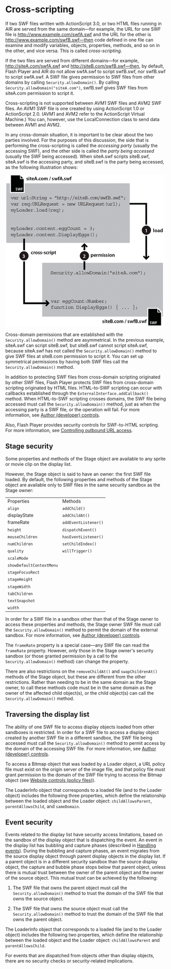 # Cross-scripting

If two SWF files written with ActionScript 3.0, or two HTML files running in AIR
are served from the same domain—for example, the URL for one SWF file is
http://www.example.com/swfA.swf and the URL for the other is
http://www.example.com/swfB.swf—then code defined in one file can examine and
modify variables, objects, properties, methods, and so on in the other, and vice
versa. This is called _cross-scripting_.

If the two files are served from different domains—for example,
http://siteA.com/swfA.swf and http://siteB.com/swfB.swf—then, by default, Flash
Player and AIR do not allow swfA.swf to script swfB.swf, nor swfB.swf to script
swfA.swf. A SWF file gives permission to SWF files from other domains by calling
`Security.allowDomain()`. By calling `Security.allowDomain("siteA.com")`,
swfB.swf gives SWF files from siteA.com permission to script it.

Cross-scripting is not supported between AVM1 SWF files and AVM2 SWF files. An
AVM1 SWF file is one created by using ActionScript 1.0 or ActionScript 2.0.
(AVM1 and AVM2 refer to the ActionScript Virtual Machine.) You can, however, use
the LocalConnection class to send data between AVM1 and AVM2.

In any cross-domain situation, it is important to be clear about the two parties
involved. For the purposes of this discussion, the side that is performing the
cross-scripting is called the _accessing party_ (usually the accessing SWF), and
the other side is called the _party being accessed_ (usually the SWF being
accessed). When siteA.swf scripts siteB.swf, siteA.swf is the accessing party,
and siteB.swf is the party being accessed, as the following illustration shows:

![](../img/sc_crossScript_load_popup.png)

Cross-domain permissions that are established with the `Security.allowDomain()`
method are asymmetrical. In the previous example, siteA.swf can script
siteB.swf, but siteB.swf cannot script siteA.swf, because siteA.swf has not
called the `Security.allowDomain()` method to give SWF files at siteB.com
permission to script it. You can set up symmetrical permissions by having both
SWF files call the `Security.allowDomain()` method.

In addition to protecting SWF files from cross-domain scripting originated by
other SWF files, Flash Player protects SWF files from cross-domain scripting
originated by HTML files. HTML-to-SWF scripting can occur with callbacks
established through the `ExternalInterface.addCallback()` method. When
HTML-to-SWF scripting crosses domains, the SWF file being accessed must call the
`Security.allowDomain()` method, just as when the accessing party is a SWF file,
or the operation will fail. For more information, see
[Author (developer) controls](./permission-controls.md#author-developer-controls).

Also, Flash Player provides security controls for SWF-to-HTML scripting. For
more information, see
[Controlling outbound URL access](./controlling-outbound-url-access.md).

## Stage security

Some properties and methods of the Stage object are available to any sprite or
movie clip on the display list.

However, the Stage object is said to have an owner: the first SWF file loaded.
By default, the following properties and methods of the Stage object are
available only to SWF files in the same security sandbox as the Stage owner:

|                          |                      |
| ------------------------ | -------------------- |
| Properties               | Methods              |
| `align`                  | `addChild()`         |
| displayState             | `addChildAt()`       |
| frameRate                | `addEventListener()` |
| `height`                 | `dispatchEvent()`    |
| `mouseChildren`          | `hasEventListener()` |
| `numChildren`            | `setChildIndex()`    |
| `quality`                | `willTrigger()`      |
| `scaleMode`              |                      |
| `showDefaultContextMenu` |                      |
| `stageFocusRect`         |                      |
| `stageHeight`            |                      |
| `stageWidth`             |                      |
| `tabChildren`            |                      |
| `textSnapshot`           |                      |
| `width`                  |                      |

In order for a SWF file in a sandbox other than that of the Stage owner to
access these properties and methods, the Stage owner SWF file must call the
`Security.allowDomain()` method to permit the domain of the external sandbox.
For more information, see
[Author (developer) controls](./permission-controls.md#author-developer-controls).

The `frameRate` property is a special case—any SWF file can read the `frameRate`
property. However, only those in the Stage owner's security sandbox (or those
granted permission by a call to the `Security.allowDomain()` method) can change
the property.

There are also restrictions on the `removeChildAt()` and `swapChildrenAt()`
methods of the Stage object, but these are different from the other
restrictions. Rather than needing to be in the same domain as the Stage owner,
to call these methods code must be in the same domain as the owner of the
affected child object(s), or the child object(s) can call the
`Security.allowDomain()` method.

## Traversing the display list

The ability of one SWF file to access display objects loaded from other
sandboxes is restricted. In order for a SWF file to access a display object
created by another SWF file in a different sandbox, the SWF file being accessed
must call the `Security.allowDomain()` method to permit access by the domain of
the accessing SWF file. For more information, see
[Author (developer) controls](./permission-controls.md#author-developer-controls).

To access a Bitmap object that was loaded by a Loader object, a URL policy file
must exist on the origin server of the image file, and that policy file must
grant permission to the domain of the SWF file trying to access the Bitmap
object (see
[Website controls (policy files)](./permission-controls.md#website-controls-policy-files)).

The LoaderInfo object that corresponds to a loaded file (and to the Loader
object) includes the following three properties, which define the relationship
between the loaded object and the Loader object: `childAllowsParent`,
`parentAllowsChild`, and `sameDomain`.

## Event security

Events related to the display list have security access limitations, based on
the sandbox of the display object that is dispatching the event. An event in the
display list has bubbling and capture phases (described in
[Handling events](../core-actionscript-classes/handling-events/index.md)).
During the bubbling and capture phases, an event migrates from the source
display object through parent display objects in the display list. If a parent
object is in a different security sandbox than the source display object, the
capture and bubble phase stops below that parent object, unless there is mutual
trust between the owner of the parent object and the owner of the source object.
This mutual trust can be achieved by the following:

1.  The SWF file that owns the parent object must call the
    `Security.allowDomain()` method to trust the domain of the SWF file that
    owns the source object.

2.  The SWF file that owns the source object must call the
    `Security.allowDomain()` method to trust the domain of the SWF file that
    owns the parent object.

The LoaderInfo object that corresponds to a loaded file (and to the Loader
object) includes the following two properties, which define the relationship
between the loaded object and the Loader object: `childAllowsParent` and
`parentAllowsChild`.

For events that are dispatched from objects other than display objects, there
are no security checks or security-related implications.
